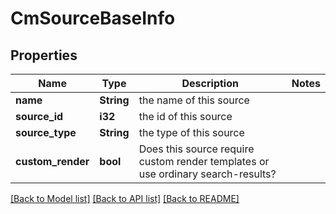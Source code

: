 # CmSourceBaseInfo

## Properties

Name | Type | Description | Notes
------------ | ------------- | ------------- | -------------
**name** | **String** | the name of this source | 
**source_id** | **i32** | the id of this source | 
**source_type** | **String** | the type of this source | 
**custom_render** | **bool** | Does this source require custom render templates or use ordinary search-results? | 

[[Back to Model list]](../README.md#documentation-for-models) [[Back to API list]](../README.md#documentation-for-api-endpoints) [[Back to README]](../README.md)



